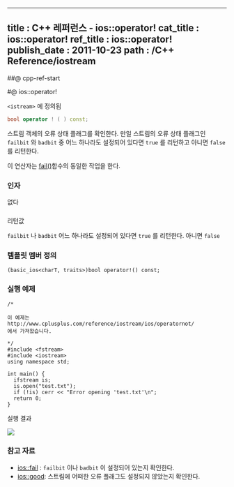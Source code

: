 ----------------
title : C++ 레퍼런스 - ios::operator!
cat_title :  ios::operator!
ref_title : ios::operator!
publish_date : 2011-10-23
path : /C++ Reference/iostream
--------------

##@ cpp-ref-start

#@ ios::operator!

`<istream>` 에 정의됨

```cpp
bool operator ! ( ) const;
```


스트림 객체의 오류 상태 플래그를 확인한다.
만일 스트림의 오류 상태 플래그인 `failbit` 와 `badbit` 중 어느 하나라도 설정되어 있다면 `true` 를 리턴하고 아니면 `false` 를 리턴한다.

이 연산자는 [fail()](http://itguru.tistory.com/165)함수의 동일한 작업을 한다.



###  인자


없다



### 
 리턴값




`failbit` 나 `badbit` 어느 하나라도 설정되어 있다면 `true` 를 리턴한다.
아니면 `false`



###  템플릿 멤버 정의




```cpp-formatted
(basic_ios<charT, traits>)bool operator!() const;
```




###  실행 예제



```cpp-formatted
/*

이 예제는
http://www.cplusplus.com/reference/iostream/ios/operatornot/
에서 가져왔습니다.

*/
#include <fstream>
#include <iostream>
using namespace std;

int main() {
  ifstream is;
  is.open("test.txt");
  if (!is) cerr << "Error opening 'test.txt'\n";
  return 0;
}
```


실행 결과


![](http://img1.daumcdn.net/thumb/R1920x0/?fname=http%3A%2F%2Fcfile23.uf.tistory.com%2Fimage%2F1265704E4EA3679D21067B)

###  참고 자료

*  [ios::fail](http://itguru.tistory.com/165)  :  `failbit` 이나 `badbit` 이 설정되어 있는지 확인한다.
*  [ios::good](http://itguru.tistory.com/164):  스트림에 어떠한 오류 플래그도 설정되지 않았는지 확인한다.